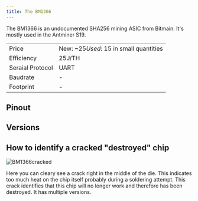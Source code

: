 ```yaml
---
title: The BM1366
---
```


The BM1366 is an undocumented SHA256 mining ASIC from Bitmain. It's mostly used in the Antminer S19.

|                  |                                          |
| ---------------- | ---------------------------------------- |
| Price            | New: ~$25 Used: ~$15 in small quantities |
| Efficiency       | 25J/TH                                   |
| Seraial Protocol | UART                                     |
| Baudrate         | -                                        |
| Footprint        | -                                        |

## Pinout

## Versions

## How to identify a cracked "destroyed" chip

![BM1366cracked](./BM1366cracked.png)

Here you can cleary see a crack right in the middle of the die. This indicates too much heat on the chip itself probably during a soldering attempt.
This crack identifies that this chip will no longer work and therefore has been destroyed.
It has multiple versions.
